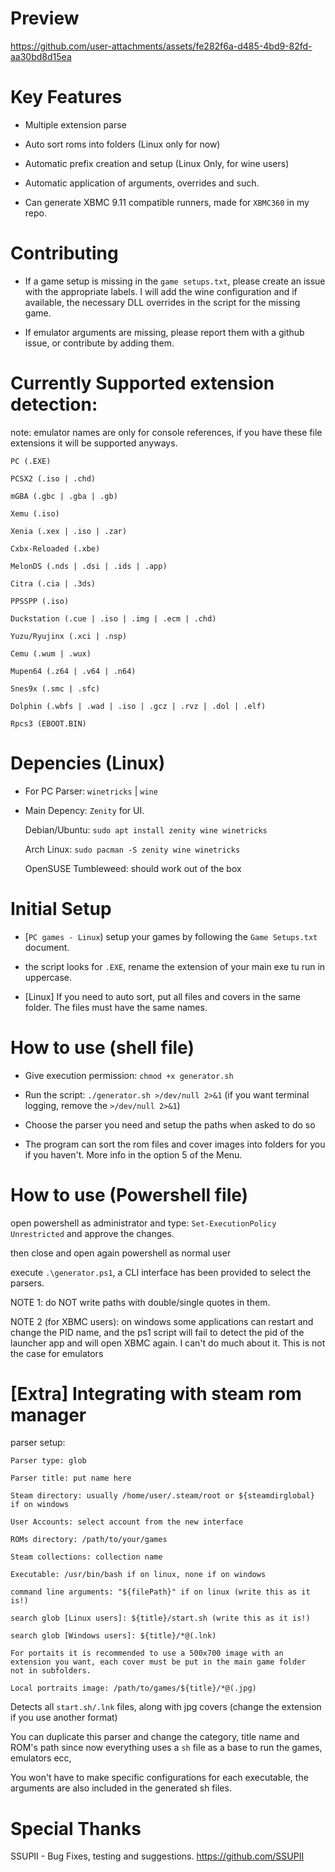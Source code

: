 # Preview



https://github.com/user-attachments/assets/fe282f6a-d485-4bd9-82fd-aa30bd8d15ea




# Key Features

- Multiple extension parse

- Auto sort roms into folders (Linux only for now)

- Automatic prefix creation and setup (Linux Only, for wine users)

- Automatic application of arguments, overrides and such.

- Can generate XBMC 9.11 compatible runners, made for `XBMC360` in my repo.

# Contributing

- If a game setup is missing in the `game setups.txt`, please create an issue with the appropriate labels.
  I will add the wine configuration and if available, the necessary DLL overrides in the script for the missing game.
  
- If emulator arguments are missing, please report them with a github issue, or contribute by adding them.


# Currently Supported extension detection:

note: emulator names are only for console references, if you have these file extensions it will be supported anyways.

```
PC (.EXE)

PCSX2 (.iso | .chd)

mGBA (.gbc | .gba | .gb)

Xemu (.iso)

Xenia (.xex | .iso | .zar)

Cxbx-Reloaded (.xbe)

MelonDS (.nds | .dsi | .ids | .app)

Citra (.cia | .3ds)

PPSSPP (.iso)

Duckstation (.cue | .iso | .img | .ecm | .chd)  

Yuzu/Ryujinx (.xci | .nsp)

Cemu (.wum | .wux)

Mupen64 (.z64 | .v64 | .n64)

Snes9x (.smc | .sfc)

Dolphin (.wbfs | .wad | .iso | .gcz | .rvz | .dol | .elf)

Rpcs3 (EBOOT.BIN)
```
# Depencies (Linux)

- For PC Parser:        `winetricks` | `wine` 

- Main Depency:         `Zenity` for UI.

  Debian/Ubuntu:        `sudo apt install zenity wine winetricks`

  Arch Linux: 	   	    `sudo pacman -S zenity wine winetricks`

  OpenSUSE Tumbleweed:   should work out of the box

# Initial Setup

- [`PC games - Linux`) setup your games by following the `Game Setups.txt` document.

- the script looks for `.EXE`, rename the extension of your main exe tu run in uppercase. 

- [Linux] If you need to auto sort, put all files and covers in the same folder. The files must have the same names. 

# How to use (shell file)

- Give execution permission: `chmod +x generator.sh`

- Run the script: `./generator.sh >/dev/null 2>&1` (if you want terminal logging, remove the `>/dev/null 2>&1`)

- Choose the parser you need and setup the paths when asked to do so

- The program can sort the rom files and cover images into folders for you if you haven't. More info in the option 5 of the Menu.

# How to use (Powershell file)

open powershell as administrator and type: `Set-ExecutionPolicy Unrestricted` and approve the changes.

then close and open again powershell as normal user 

execute  `.\generator.ps1`, a CLI interface has been provided to select the parsers.

NOTE 1: do NOT write paths with double/single quotes in them.

NOTE 2 (for XBMC users): on windows some applications can restart and change the PID name, and the ps1 script will fail to detect the pid of the launcher app
and will open XBMC again. I can't do much about it. This is not the case for emulators

# [Extra] Integrating with steam rom manager

parser setup:

```
Parser type: glob

Parser title: put name here

Steam directory: usually /home/user/.steam/root or ${steamdirglobal} if on windows

User Accounts: select account from the new interface

ROMs directory: /path/to/your/games

Steam collections: collection name

Executable: /usr/bin/bash if on linux, none if on windows

command line arguments: "${filePath}" if on linux (write this as it is!)

search glob [Linux users]: ${title}/start.sh (write this as it is!)

search glob [Windows users]: ${title}/*@(.lnk)

For portaits it is recommended to use a 500x700 image with an extension you want, each cover must be put in the main game folder
not in subfolders.

Local portraits image: /path/to/games/${title}/*@(.jpg)
```

Detects all `start.sh/.lnk` files, along with jpg covers (change the extension if you use another format)

You can duplicate this parser and change the category, title name and ROM's path since now everything uses a `sh` file as a base to run the games, emulators ecc,

You won't have to make specific configurations for each executable, the arguments are also included in the generated sh files.


# Special Thanks

SSUPII - Bug Fixes, testing and suggestions. https://github.com/SSUPII
